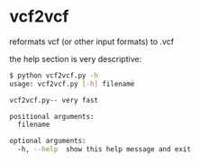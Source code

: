 # vcf2vcf
reformats vcf (or other input formats) to .vcf

the help section is very descriptive:

```bash
$ python vcf2vcf.py -h
usage: vcf2vcf.py [-h] filename

vcf2vcf.py-- very fast

positional arguments:
  filename

optional arguments:
  -h, --help  show this help message and exit
```
